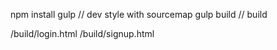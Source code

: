 npm install
gulp // dev style with sourcemap
gulp build // build

/build/login.html
/build/signup.html
